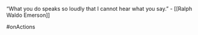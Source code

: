 “What you do speaks so loudly that I cannot hear what you say.” - [[Ralph Waldo Emerson]] 

#onActions